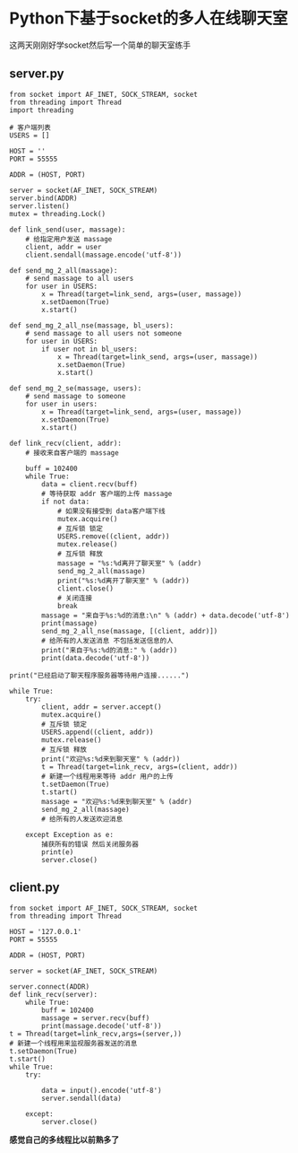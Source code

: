# Python下基于socket的多人在线聊天室

这两天刚刚好学socket然后写一个简单的聊天室练手

## server.py

    from socket import AF_INET, SOCK_STREAM, socket
    from threading import Thread
    import threading

    # 客户端列表
    USERS = []

    HOST = ''
    PORT = 55555

    ADDR = (HOST, PORT)

    server = socket(AF_INET, SOCK_STREAM)
    server.bind(ADDR)
    server.listen()
    mutex = threading.Lock()

    def link_send(user, massage):
        # 给指定用户发送 massage
        client, addr = user
        client.sendall(massage.encode('utf-8'))

    def send_mg_2_all(massage):
        # send massage to all users
        for user in USERS:
            x = Thread(target=link_send, args=(user, massage))
            x.setDaemon(True)
            x.start()

    def send_mg_2_all_nse(massage, bl_users):
        # send massage to all users not someone
        for user in USERS:
            if user not in bl_users:
                x = Thread(target=link_send, args=(user, massage))
                x.setDaemon(True)
                x.start()

    def send_mg_2_se(massage, users):
        # send massage to someone
        for user in users:
            x = Thread(target=link_send, args=(user, massage))
            x.setDaemon(True)
            x.start()

    def link_recv(client, addr):
        # 接收来自客户端的 massage

        buff = 102400
        while True:
            data = client.recv(buff)
            # 等待获取 addr 客户端的上传 massage
            if not data:
                # 如果没有接受到 data客户端下线
                mutex.acquire()
                # 互斥锁 锁定
                USERS.remove((client, addr))
                mutex.release()
                # 互斥锁 释放
                massage = "%s:%d离开了聊天室" % (addr)
                send_mg_2_all(massage)
                print("%s:%d离开了聊天室" % (addr))
                client.close()
                # 关闭连接
                break
            massage = "来自于%s:%d的消息:\n" % (addr) + data.decode('utf-8')
            print(massage)
            send_mg_2_all_nse(massage, [(client, addr)])
            # 给所有的人发送消息 不包括发送信息的人
            print("来自于%s:%d的消息:" % (addr))
            print(data.decode('utf-8'))

    print("已经启动了聊天程序服务器等待用户连接......")

    while True:
        try:
            client, addr = server.accept()
            mutex.acquire()
            # 互斥锁 锁定
            USERS.append((client, addr))
            mutex.release()
            # 互斥锁 释放
            print("欢迎%s:%d来到聊天室" % (addr))
            t = Thread(target=link_recv, args=(client, addr))
            # 新建一个线程用来等待 addr 用户的上传
            t.setDaemon(True)
            t.start()
            massage = "欢迎%s:%d来到聊天室" % (addr)
            send_mg_2_all(massage)
            # 给所有的人发送欢迎消息

        except Exception as e:
            捕获所有的错误 然后关闭服务器
            print(e)
            server.close()

## client.py

    from socket import AF_INET, SOCK_STREAM, socket
    from threading import Thread

    HOST = '127.0.0.1'
    PORT = 55555

    ADDR = (HOST, PORT)

    server = socket(AF_INET, SOCK_STREAM)

    server.connect(ADDR)
    def link_recv(server):
        while True:
            buff = 102400
            massage = server.recv(buff)
            print(massage.decode('utf-8'))
    t = Thread(target=link_recv,args=(server,))
    # 新建一个线程用来监视服务器发送的消息
    t.setDaemon(True)
    t.start()
    while True:
        try:

            data = input().encode('utf-8')
            server.sendall(data)
            
        except:
            server.close()


**感觉自己的多线程比以前熟多了**